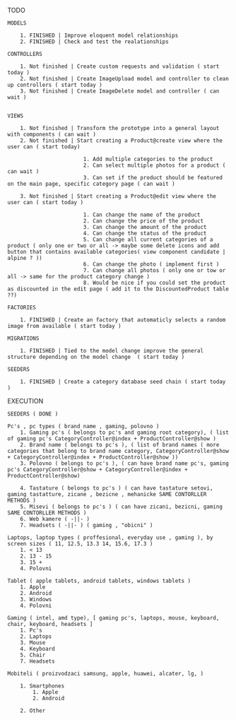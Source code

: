 TODO

    MODELS

        1. FINISHED | Improve eloquent model relationships
        2. FINISHED | Check and test the realationships

    CONTROLLERS

        1. Not finished | Create custom requests and validation ( start today )
        2. Not finished | Create ImageUpload model and controller to clean up controllers ( start today )
        3. Not finished | Create ImageDelete model and controller ( can wait )


    VIEWS

        1. Not finished | Transform the prototype into a general layout with components ( can wait )
        2. Not finished | Start creating a Product@create view where the user can ( start today)

                            1. Add multiple categories to the product
                            2. Can select multiple photos for a product ( can wait )
                            3. Can set if the product should be featured on the main page, specific category page ( can wait )  

        3. Not finished | Start creating a Product@edit view where the user can ( start today )

                            1. Can change the name of the product
                            2. Can change the price of the product
                            3. Can change the amount of the product
                            4. Can change the status of the product
                            5. Can change all current categories of a product ( only one or two or all -> maybe some delete icons and add button that contains available categories( view component candidate | alpine ? ))
                            6. Can change the photo ( implement first )
                            7. Can change all photos ( only one or tow or all -> same for the product category change )
                            8. Would be nice if you could set the product as discounted in the edit page ( add it to the DiscountedProduct table ??)

    FACTORIES

        1. FINISHED | Create an factory that automaticly selects a random image from available ( start today )

    MIGRATIONS

        1. FINISHED | Tied to the model change improve the general structure depending on the model change  ( start today )

    SEEDERS

        1. FINISHED | Create a category database seed chain ( start today )


EXECUTION

    SEEDERS ( DONE )

    Pc's , pc types ( brand name , gaming, polovno )
        1. Gaming pc's ( belongs to pc's and gaming root category), ( list of gaming pc's CategoryController@index + ProductController@show )
        2. Brand name ( belongs to pc's ), ( list of brand names ( more categories that belong to brand name category, CategoryController@show + CategoryController@index + ProductController@show ))
        3. Polovno ( belongs to pc's ), ( can have brand name pc's, gaming pc's CategoryController@show + CategoryController@index + ProductController@show)

        4. Tastature ( belongs to pc's ) ( can have tastature setovi, gaming tastatture, zicane , bezicne , mehanicke SAME CONTORLLER METHODS )
        5. Misevi ( belongs to pc's ) ( can have zicani, bezicni, gaming SAME CONTORLLER METHODS )
        6. Web kamere ( -||- ) 
        7. Headsets ( -||- ) ( gaming , "obicni" )

    Laptops, laptop types ( proffesional, everyday use , gaming ), by screen sizes ( 11, 12.5, 13.3 14, 15.6, 17.3 )
        1. < 13
        2. 13 - 15
        3. 15 +
        4. Polovni

    Tablet ( apple tablets, android tablets, windows tablets )
        1. Apple
        2. Android
        3. Windows
        4. Polovni

    Gaming ( intel, amd type), [ gaming pc's, laptops, mouse, keyboard, chair, keyboard, headsets ]
        1. Pc's
        2. Laptops
        3. Mouse
        4. Keyboard
        5. Chair
        7. Headsets

    Mobiteli ( proizvodzaci samsung, apple, huawei, alcater, lg, )

        1. Smartphones
            1. Apple
            2. Android

        2. Other